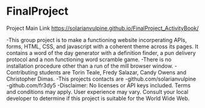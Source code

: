 # FinalProject

Project Main Link
https://solarianvulpine.github.io/FinalProject_ActivityBook/

-This group project is to make a functioning website incorperating APIs, forms, HTML, CSS, and javascript with a coherent theme 
 across its pages. It contains a word of the day generator with a definition finder, a pun delivery protocol and a non 
 functioning word scramble game. 
-There is no installation procedure other than a run of the mill browser window.
-Contributing students are Torin Teale, Fredy Salazar, Candy Owens and Christopher Dimas.
-This projects contacts are 
  -github.com/solarianvulpine
  -github.com/fr3dy5
-Disclaimer: No licenses or API keys included. Terms and conditions may apply. User experience may vary. Consult your local developer to determine if this project is suitable for the World Wide Web.
